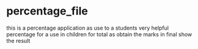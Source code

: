 # percentage_file
this is a percentage application as use to a students very helpful percentage
for a use in children for total as obtain the marks in final show the result
